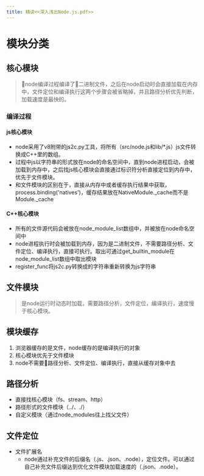 ```yaml
---
title: 精读<<深入浅出Node.js.pdf>>
---
```


# 模块分类

## 核心模块

> node编译过程编译了二进制文件，之后在node启动时会直接加载在内存中，文件定位和编译执行这两个步骤会被省略掉，并且路径分析优先判断，加载速度是最快的。

### 编译过程

#### js核心模块

- node采用了v8附带的js2c.py工具，将所有（src/node.js和lib/*.js）js文件转换成C++里的数组。
- 过程中js以字符串的形式放在node的命名空间中，直到node进程启动，会被加载到内存中，之后找js核心模块会直接通过标识符分析直接定位到内存中，优先于文件模块。
- 和文件模块的区别在于，直接从内存中或者缓存执行结果中获取，process.binding('natives')，缓存结果放在NativeModule._cache而不是Module._cache

#### C++核心模块

- 所有的文件源代码会被放在node_module_list数组中，并被放在node命名空间中
- node进程执行时会被加载到内存，因为是二进制文件，不需要路径分析、文件定位、编译执行，直接可执行。取出可通过get_builtin_module在node_module_list数组中取出模块
- register_func将js2c.py转换成的字符串重新转换为js字符串

## 文件模块

> 是node运行时动态时加载，需要路径分析，文件定位，编译执行，速度慢于核心模块。

## 模块缓存

1. 浏览器缓存的是文件，node缓存的是编译执行的对象
2. 核心模块优先于文件模块
3. node不需要路径分析、文件定位、编译执行，直接从缓存对象中去

## 路径分析

- 直接找核心模块（fs、stream、http）
- 路径形式的文件模块（../、./）
- 自定义模块（通过node_modules往上找父文件）

## 文件定位

- 文件扩展名
  - node通过补充文件的后缀名（.js、.json、.node），定位文件。可以通过自己补充文件后缀达到优化文件模块加载速度的（.json、.node）。
